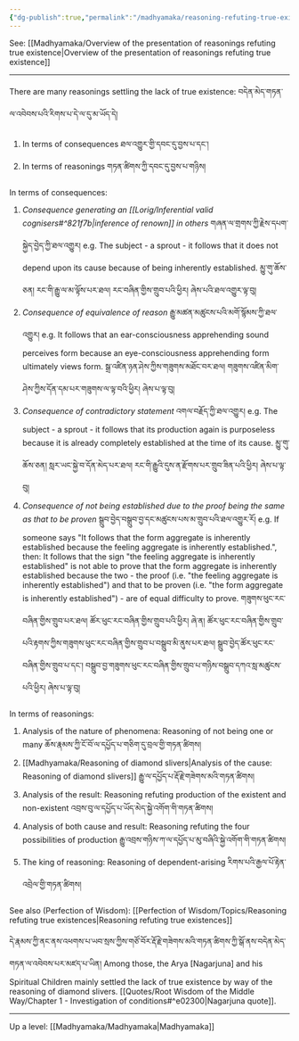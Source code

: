 ```yaml
---
{"dg-publish":true,"permalink":"/madhyamaka/reasoning-refuting-true-existence/"}
---
```


See: [[Madhyamaka/Overview of the presentation of reasonings refuting true existence\|Overview of the presentation of reasonings refuting true existence]]

---

There are many reasonings settling the lack of true existence: བདེན་མེད་གཏན་ལ་འབེབས་པའི་རིགས་པ་དེ་ལ་དུ་མ་ཡོད་དེ། 
1. In terms of consequences ཐལ་འགྱུར་གྱི་དབང་དུ་བྱས་པ་དང་། 
2. In terms of reasonings གཏན་ཚིགས་ཀྱི་དབང་དུ་བྱས་པ་གཉིས། 

In terms of consequences:
1. *Consequence generating an [[Lorig/Inferential valid cognisers#^821f7b\|inference of renown]] in others* གཞན་ལ་གྲགས་ཀྱི་རྗེས་དཔག་སྐྱེད་བྱེད་ཀྱི་ཐལ་འགྱུར།
   e.g. The subject - a sprout - it follows that it does not depend upon its cause because of being inherently established. 
   མྱུ་གུ་ཆོས་ཅན། རང་གི་རྒྱུ་ལ་མ་ལྟོས་པར་ཐལ། རང་བཞིན་གྱིས་གྲུབ་པའི་ཕྱིར། ཞེས་པའི་ཐལ་འགྱུར་ལྟ་བུ།
2. *Consequence of equivalence of reason* རྒྱུ་མཚན་མཚུངས་པའི་མགོ་སྙོམས་ཀྱི་ཐལ་འགྱུར།
   e.g. It follows that an ear-consciousness apprehending sound perceives form because an eye-consciousness apprehending form ultimately views form. 
   སྒྲ་འཛིན་ཉན་ཤེས་ཀྱིས་གཟུགས་མཐོང་བར་ཐལ། གཟུགས་འཛིན་མིག་ཤེས་ཀྱིས་དོན་དམ་པར་གཟུགས་ལ་ལྟ་བའི་ཕྱིར། ཞེས་པ་ལྟ་བུ།
3. *Consequence of contradictory statement* འགལ་བརྗོད་ཀྱི་ཐལ་འགྱུར།
   e.g. The subject - a sprout - it follows that its production again is purposeless because it is already completely established at the time of its cause.
   མྱུ་གུ་ཆོས་ཅན། སླར་ཡང་སྐྱེ་བ་དོན་མེད་པར་ཐལ། རང་གི་རྒྱུའི་དུས་ན་རྫོགས་པར་གྲུབ་ཟིན་པའི་ཕྱིར། ཞེས་པ་ལྟ་བུ།
4. *Consequence of not being established due to the proof being the same as that to be proven*
   སྒྲུབ་བྱེད་བསྒྲུབ་བྱ་དང་མཚུངས་པས་མ་གྲུབ་པའི་ཐལ་འགྱུར་རོ།
   e.g. If someone says "It follows that the form aggregate is inherently established because the feeling aggregate is inherently established.", then: It follows that the sign "the feeling aggregate is inherently established" is not able to prove that the form aggregate is inherently established because the two - the proof (i.e. "the feeling aggregate is inherently established") and that to be proven (i.e. "the form aggregate is inherently established") - are of equal difficulty to prove. 
   གཟུགས་ཕུང་རང་བཞིན་གྱིས་གྲུབ་པར་ཐལ། ཚོར་ཕུང་རང་བཞིན་གྱིས་གྲུབ་པའི་ཕྱིར། ཞེ་ན། 
   ཚོར་ཕུང་རང་བཞིན་གྱིས་གྲུབ་པའི་རྟགས་ཀྱིས་གཟུགས་ཕུང་རང་བཞིན་གྱིས་གྲུབ་པ་བསྒྲུབ་མི་ནུས་པར་ཐལ། 
   སྒྲུབ་བྱེད་ཚོར་ཕུང་རང་བཞིན་གྱིས་གྲུབ་པ་དང་། བསྒྲུབ་བྱ་གཟུགས་ཕུང་རང་བཞིན་གྱིས་གྲུབ་པ་གཉིས་བསྒྲུབ་དཀའ་སླ་མཚུངས་པའི་ཕྱིར། ཞེས་པ་ལྟ་བུ།

In terms of reasonings:
1. Analysis of the nature of phenomena: Reasoning of not being one or many
   ཆོས་རྣམས་ཀྱི་ངོ་བོ་ལ་དཔྱོད་པ་གཅིག་དུ་བྲལ་གྱི་གཏན་ཚིགས། 
2. [[Madhyamaka/Reasoning of diamond slivers\|Analysis of the cause: Reasoning of diamond slivers]] རྒྱུ་ལ་དཔྱོད་པ་རྡོ་རྗེ་གཟེགས་མའི་གཏན་ཚིགས། 
3. Analysis of the result: Reasoning refuting production of the existent and non-existent
   འབྲས་བུ་ལ་དཔྱོད་པ་ཡོད་མེད་སྐྱེ་འགོག་གི་གཏན་ཚིགས། 
4. Analysis of both cause and result: Reasoning refuting the four possibilities of production
   རྒྱུ་འབྲས་གཉིས་ཀ་ལ་དཔྱོད་པ་མུ་བཞིའི་སྐྱེ་འགོག་གི་གཏན་ཚིགས།
5. The king of reasoning: Reasoning of dependent-arising རིགས་པའི་རྒྱལ་པོ་རྟེན་འབྲེལ་གྱི་གཏན་ཚིགས།

See also (Perfection of Wisdom): [[Perfection of Wisdom/Topics/Reasoning refuting true existences\|Reasoning refuting true existences]]

དེ་རྣམས་ཀྱི་ནང་ནས་འཕགས་པ་ཡབ་སྲས་ཀྱིས་གཙོ་བོར་རྡོ་རྗེ་གཟེགས་མའི་གཏན་ཚིགས་ཀྱི་སྒོ་ནས་བདེན་མེད་གཏན་ལ་འབེབས་པར་མཛད་པ་ཡིན།
Among those, the Arya [Nagarjuna] and his Spiritual Children mainly settled the lack of true existence by way of the reasoning of diamond slivers. [[Quotes/Root Wisdom of the Middle Way/Chapter 1 - Investigation of conditions#^e02300\|Nagarjuna quote]].

---
Up a level: [[Madhyamaka/Madhyamaka\|Madhyamaka]]